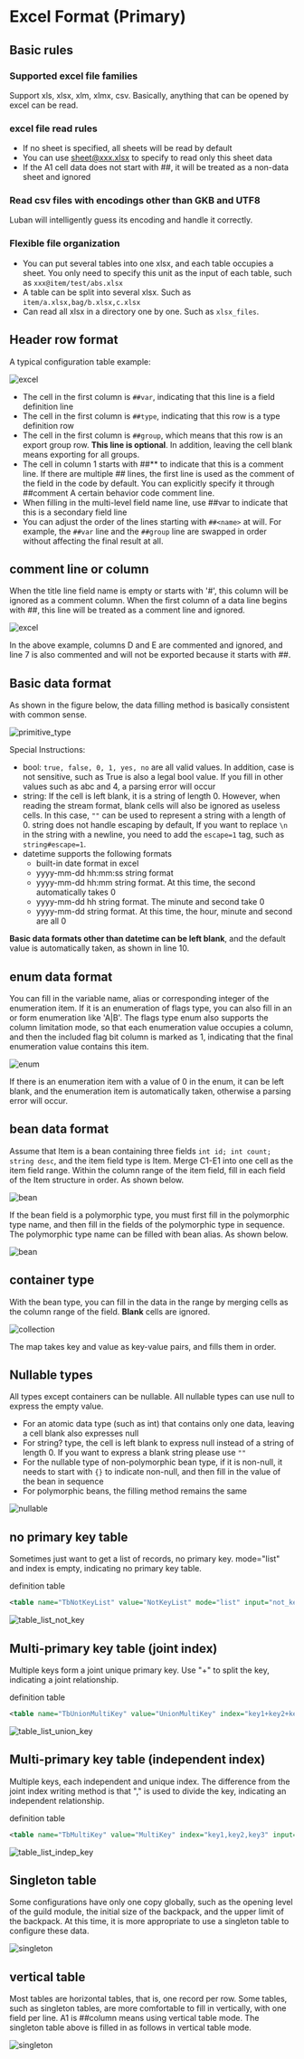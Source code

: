 # Excel Format (Primary)

## Basic rules

### Supported excel file families

Support xls, xlsx, xlm, xlmx, csv. Basically, anything that can be opened by excel can be read.


### excel file read rules

- If no sheet is specified, all sheets will be read by default
- You can use sheet@xxx.xlsx to specify to read only this sheet data
- If the A1 cell data does not start with ##, it will be treated as a non-data sheet and ignored

### Read csv files with encodings other than GKB and UTF8

Luban will intelligently guess its encoding and handle it correctly.

### Flexible file organization

- You can put several tables into one xlsx, and each table occupies a sheet. You only need to specify this unit as the input of each table, such as `xxx@item/test/abs.xlsx`
- A table can be split into several xlsx. Such as `item/a.xlsx,bag/b.xlsx,c.xlsx`
- Can read all xlsx in a directory one by one. Such as `xlsx_files`.

## Header row format

A typical configuration table example:

![excel](/img/cases/simple1.jpg)

- The cell in the first column is `##var`, indicating that this line is a field definition line
- The cell in the first column is `##type`, indicating that this row is a type definition row
- The cell in the first column is `##group`, which means that this row is an export group row. **This line is optional**. In addition, leaving the cell blank means exporting for all groups.
- The cell in column 1 starts with ##** to indicate that this is a comment line. If there are multiple ## lines, the first line is used as the comment of the field in the code by default. You can explicitly specify it through ##comment A certain behavior code comment line.
- When filling in the multi-level field name line, use ##var to indicate that this is a secondary field line
- You can adjust the order of the lines starting with `##<name>` at will. For example, the `##var` line and the `##group` line are swapped in order without affecting the final result at all.


## comment line or column

When the title line field name is empty or starts with '#', this column will be ignored as a comment column. When the first column of a data line begins with ##, this line will be treated as a comment line and ignored.

![excel](/img/cases/ignorefield.jpg)


In the above example, columns D and E are commented and ignored, and line 7 is also commented and will not be exported because it starts with ##.

## Basic data format

As shown in the figure below, the data filling method is basically consistent with common sense.

![primitive_type](/img/cases/primitive_type.jpg)

Special Instructions:

- bool: `true, false, 0, 1, yes, no` are all valid values. In addition, case is not sensitive, such as True is also a legal bool value. If you fill in other values such as abc and 4, a parsing error will occur
- string: If the cell is left blank, it is a string of length 0. However, when reading the stream format, blank cells will also be ignored as useless cells. In this case, `""` can be used to represent a string with a length of 0. string does not handle escaping by default,
   If you want to replace `\n` in the string with a newline, you need to add the `escape=1` tag, such as `string#escape=1`.
- datetime supports the following formats
   - built-in date format in excel
   - yyyy-mm-dd hh:mm:ss string format
   - yyyy-mm-dd hh:mm string format. At this time, the second automatically takes 0
   - yyyy-mm-dd hh string format. The minute and second take 0
   - yyyy-mm-dd string format. At this time, the hour, minute and second are all 0

**Basic data formats other than datetime can be left blank**, and the default value is automatically taken, as shown in line 10.

## enum data format

You can fill in the variable name, alias or corresponding integer of the enumeration item. If it is an enumeration of flags type, you can also fill in an or form enumeration like 'A|B'. The flags type enum also supports the column limitation mode, so that each enumeration value occupies a column, and then the included flag bit column is marked as 1, indicating that the final enumeration value contains this item.

![enum](/img/cases/enum.jpg)

If there is an enumeration item with a value of 0 in the enum, it can be left blank, and the enumeration item is automatically taken, otherwise a parsing error will occur.

## bean data format

Assume that Item is a bean containing three fields `int id; int count; string desc`, and the item field type is Item. Merge C1-E1 into one cell as the item field range. Within the column range of the item field, fill in each field of the Item structure in order. As shown below.

![bean](/img/cases/bean.jpg)


If the bean field is a polymorphic type, you must first fill in the polymorphic type name, and then fill in the fields of the polymorphic type in sequence. The polymorphic type name can be filled with bean alias. As shown below.

![bean](/img/cases/bean2.jpg)

## container type

With the bean type, you can fill in the data in the range by merging cells as the column range of the field. **Blank** cells are ignored.


![collection](/img/cases/collection.jpg)

The map takes key and value as key-value pairs, and fills them in order.

## Nullable types

All types except containers can be nullable. All nullable types can use null to express the empty value.

- For an atomic data type (such as int) that contains only one data, leaving a cell blank also expresses null
- For string? type, the cell is left blank to express null instead of a string of length 0. If you want to express a blank string please use `""`
- For the nullable type of non-polymorphic bean type, if it is non-null, it needs to start with `{}` to indicate non-null, and then fill in the value of the bean in sequence
- For polymorphic beans, the filling method remains the same

![nullable](/img/cases/nullable.jpg)

## no primary key table

Sometimes just want to get a list of records, no primary key. mode="list" and index is empty, indicating no primary key table.

definition table

```xml
<table name="TbNotKeyList" value="NotKeyList" mode="list" input="not_key_list.xlsx"/>
```

![table_list_not_key](/img/cases/table_list_not_key.jpg)

## Multi-primary key table (joint index)

Multiple keys form a joint unique primary key. Use "+" to split the key, indicating a joint relationship.

definition table

```xml
<table name="TbUnionMultiKey" value="UnionMultiKey" index="key1+key2+key3" input="union_multi_key.xlsx"/>
```

![table_list_union_key](/img/cases/table_list_union_key.jpg)

## Multi-primary key table (independent index)

Multiple keys, each independent and unique index. The difference from the joint index writing method is that "," is used to divide the key, indicating an independent relationship.

definition table

```xml
<table name="TbMultiKey" value="MultiKey" index="key1,key2,key3" input="multi_key.xlsx"/>
```

![table_list_indep_key](/img/cases/table_list_indep_key.jpg)

## Singleton table

Some configurations have only one copy globally, such as the opening level of the guild module, the initial size of the backpack, and the upper limit of the backpack. At this time, it is more appropriate to use a singleton table to configure these data.

![singleton](/img/cases/singleton2.jpg)

## vertical table

Most tables are horizontal tables, that is, one record per row. Some tables, such as singleton tables, are more comfortable to fill in vertically, with one field per line. A1 is ##column means using vertical table mode. The singleton table above is filled in as follows in vertical table mode.

![singleton](/img/cases/singleton.jpg)
